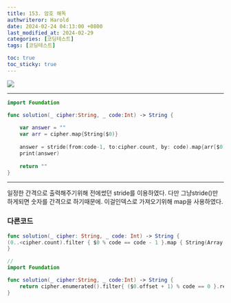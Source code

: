 ```yaml
---
title: 153. 암호 해독
authwriteror: Harold
date: 2024-02-24 04:13:00 +0800
last_modified_at: 2024-02-29
categories: [코딩테스트]
tags: [코딩테스트]

toc: true
toc_sticky: true
---
```

![](https://velog.velcdn.com/images/haroldfromk/post/9e5e1897-5bae-4142-a340-f334953cb08b/image.png)

---
```swift
import Foundation

func solution(_ cipher:String, _ code:Int) -> String {
    
    var answer = ""
    var arr = cipher.map{String($0)}
    
    answer = stride(from:code-1, to:cipher.count, by: code).map{arr[$0]}.joined()
    print(answer)
    
    return ""
}
```
---
일정한 간격으로 출력해주기위해 전에썼던 stride를 이용하였다.
다만 그냥stride()만 하게되면 숫자를 간격으로 하기때문에. 이걸인덱스로 가져오기위해 map을 사용하였다.


### 다른코드
```swift
func solution(_ cipher: String, _ code: Int) -> String { 
(0..<cipher.count).filter { $0 % code == code - 1 }.map { String(Array(cipher)[$0]) }.joined(separator: "") 
}

//
import Foundation

func solution(_ cipher:String, _ code:Int) -> String {
    return cipher.enumerated().filter{ ($0.offset + 1) % code == 0 }.reduce("") { $0 + String($1.element) }
}
```
